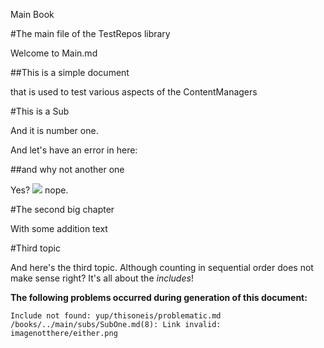 Main Book


[//]: # "Include begin: /main/Main.md"

#The main file of the TestRepos library

Welcome to Main.md


##This is a simple document

that is used to test various aspects of the ContentManagers


[//]: # "Include begin: /main/subs/SubOne.md"

#This is a Sub

And it is number one.

And let's have an error in here:


##and why not another one

Yes? ![](../main/subs/imagenotthere/either.png) nope.

[//]: # "Include end: /main/subs/SubOne.md"

[//]: # "Include end: /main/Main.md"

[//]: # "Include begin: /main/Second.md"

#The second big chapter

With some addition text

[//]: # "Include end: /main/Second.md"

[//]: # "Include begin: /main/Third.md"

#Third topic

And here's the third topic. Although counting in sequential order does not make sense right?
It's all about the *includes*!

[//]: # "Include end: /main/Third.md"

**The following problems occurred during generation of this document:**

    Include not found: yup/thisoneis/problematic.md
    /books/../main/subs/SubOne.md(8): Link invalid: imagenotthere/either.png
